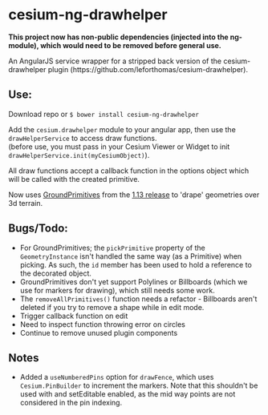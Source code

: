 cesium-ng-drawhelper
================


<strong>This project now has non-public dependencies (injected into the ng-module), which would need to be removed before general use.</strong>

<p>An AngularJS service wrapper for a stripped back version of the cesium-drawhelper plugin (https://github.com/leforthomas/cesium-drawhelper).</p>

<h2>Use:</h2>

Download repo or `$ bower install cesium-ng-drawhelper`

Add the `cesium.drawhelper` module to your angular app, then use the `drawHelperService` to access draw functions.<br/>
(before use, you must pass in your Cesium Viewer or Widget to init `drawHelperService.init(myCesiumObject)`). 

All draw functions accept a callback function in the options object which will be called with the created primitive.

Now uses <a href="https://cesiumjs.org/Cesium/Build/Documentation/GroundPrimitive.html">GroundPrimitives</a> from the <a href="http://cesiumjs.org/2015/09/01/Cesium-version-1.13-released/">1.13 release</a> to 'drape' geometries over 3d terrain.

<h2>Bugs/Todo:</h2>
<ul>
	<li>For GroundPrimitives; the <code>pickPrimitive</code> property of the <code>GeometryInstance</code> isn't handled the same way (as a Primitive) when picking. As such, the <code>id</code> member has been used to hold a reference to the decorated object.</li>
	<li>GroundPrimitives don't yet support Polylines or Billboards (which we use for markers for drawing), which still needs some work.</li>
	<li>The <code>removeAllPrimitives()</code> function needs a refactor - Billboards aren't deleted if you try to remove a shape while in edit mode.</li>
	<li>Trigger callback function on edit</li>
    <li>Need to inspect function throwing error on circles</li>
    <li>Continue to remove unused plugin components</li>
</ul>
	
</ul>

<h2>Notes</h2>
<ul>
	<li>Added a <code>useNumberedPins</code> option for <code>drawFence</code>, which uses <code>Cesium.PinBuilder</code> to increment the markers. 
	Note that this shouldn't be used with and setEditable enabled, as the mid way points are not considered in the pin indexing.</li>
</ul>


